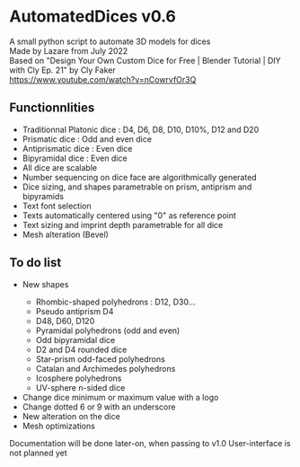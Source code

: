 # AutomatedDices v0.6
A small python script to automate 3D models for dices<br/>
Made by Lazare from July 2022<br/>
Based on "Design Your Own Custom Dice for Free | Blender Tutorial | DIY with Cly Ep. 21" by Cly Faker<br/>
https://www.youtube.com/watch?v=nCowrvfOr3Q<br/>

<h2>Functionnlities</h2>
<ul>
  <li>Traditionnal Platonic dice : D4, D6, D8, D10, D10%, D12 and D20</li>
  <li>Prismatic dice : Odd and even dice</li>
  <li>Antiprismatic dice : Even dice</li>
  <li>Bipyramidal dice : Even dice</li>
  <li>All dice are scalable</li>
  <li>Number sequencing on dice face are algorithmically generated</li>
  <li>Dice sizing, and shapes parametrable on prism, antiprism and bipyramids</li>
  <li>Text font selection</li>
  <li>Texts automatically centered using "0" as reference point</li>
  <li>Text sizing and imprint depth parametrable for all dice</li>
  <li>Mesh alteration (Bevel)</li>
</ul>

<h2>To do list</h2>
<ul>
  <li>New shapes</li>
  <ul>
    <li>Rhombic-shaped polyhedrons : D12, D30...</li>
    <li>Pseudo antiprism D4</li>
    <li>D48, D60, D120</li>
    <li>Pyramidal polyhedrons (odd and even)</li>
    <li>Odd bipyramidal dice</li>
    <li>D2 and D4 rounded dice</li>
    <li>Star-prism odd-faced polyhedrons</li>
    <li>Catalan and Archimedes polyhedrons</li>
    <li>Icosphere polyhedrons</li>
    <li>UV-sphere n-sided dice</li>
  </ul>
  <li>Change dice minimum or maximum value with a logo</li>
  <li>Change dotted 6 or 9 with an underscore</li>
  <li>New alteration on the dice</li>
  <li>Mesh optimizations</li>
</ul>

Documentation will be done later-on, when passing to v1.0
User-interface is not planned yet
